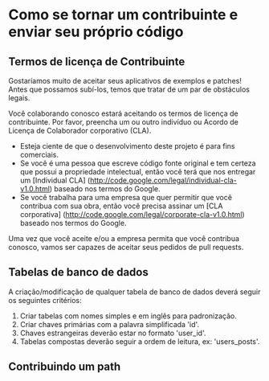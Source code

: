 # Como se tornar um contribuinte e enviar seu próprio código

## Termos de licença de Contribuinte

Gostaríamos muito de aceitar seus aplicativos de exemplos e patches!
Antes que possamos subí-los, temos que tratar de um par de obstáculos legais.

Você colaborando conosco estará aceitando os termos de licença de contribuinte.
Por favor, preencha um ou outro indivíduo ou Acordo de Licença de Colaborador corporativo
(CLA).

   * Esteja ciente de que o desenvolvimento deste projeto é para fins comerciais.
   * Se você é uma pessoa que escreve código fonte original e tem certeza que 
     possui a propriedade intelectual, então você terá que nos entregar um [Individual CLA] (http://code.google.com/legal/individual-cla-v1.0.html) baseado nos termos do Google.
   * Se você trabalha para uma empresa que quer permitir que você contribua com sua obra, 
     então você precisa assinar um [CLA corporativa] (http://code.google.com/legal/corporate-cla-v1.0.html) 
     baseado nos termos do Google.

Uma vez que você aceite e/ou a empresa permita que você contribua conosco, vamos ser capazes
de aceitar seus pedidos de pull requests.

## Tabelas de banco de dados

A criação/modificação de qualquer tabela de banco de dados deverá seguir os seguintes critérios:

1. Criar tabelas com nomes simples e em inglês para padronização.
2. Criar chaves primárias com a palavra simplificada 'id'.
3. Chaves estrangeiras deverão estar no formato 'user_id'.
4. Tabelas compostas deverão seguir a ordem de leitura, ex: 'users_posts'.

## Contribuindo um path

